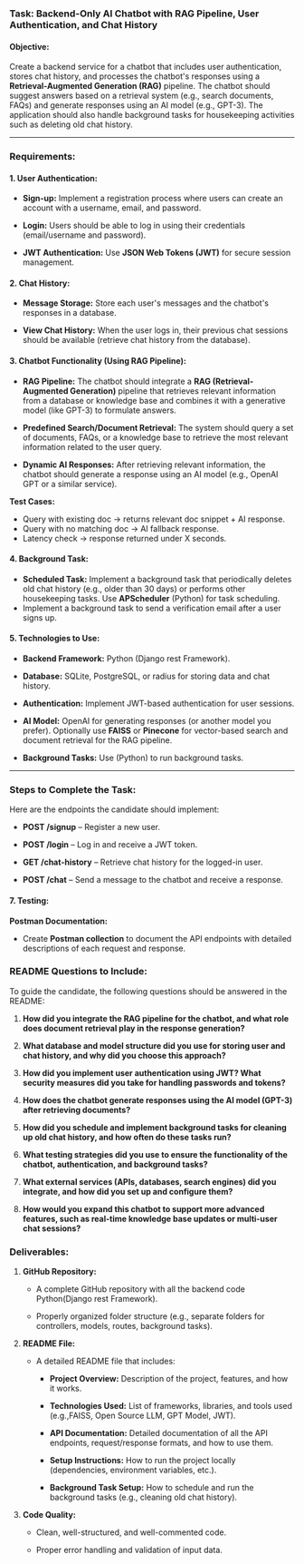 ### **Task: Backend-Only AI Chatbot with RAG Pipeline, User Authentication, and Chat History**

#### **Objective:**

Create a backend service for a chatbot that includes user authentication, stores chat history, and processes the chatbot's responses using a **Retrieval-Augmented Generation (RAG)** pipeline. The chatbot should suggest answers based on a retrieval system (e.g., search documents, FAQs) and generate responses using an AI model (e.g., GPT-3). The application should also handle background tasks for housekeeping activities such as deleting old chat history.

---

### **Requirements:**

#### **1\. User Authentication:**

* **Sign-up:** Implement a registration process where users can create an account with a username, email, and password.

* **Login:** Users should be able to log in using their credentials (email/username and password).

* **JWT Authentication:** Use **JSON Web Tokens (JWT)** for secure session management.

#### **2\. Chat History:**

* **Message Storage:** Store each user's messages and the chatbot's responses in a database.

* **View Chat History:** When the user logs in, their previous chat sessions should be available (retrieve chat history from the database).

#### **3\. Chatbot Functionality (Using RAG Pipeline):**

* **RAG Pipeline:** The chatbot should integrate a **RAG (Retrieval-Augmented Generation)** pipeline that retrieves relevant information from a database or knowledge base and combines it with a generative model (like GPT-3) to formulate answers.

* **Predefined Search/Document Retrieval:** The system should query a set of documents, FAQs, or a knowledge base to retrieve the most relevant information related to the user query.

* **Dynamic AI Responses:** After retrieving relevant information, the chatbot should generate a response using an AI model (e.g., OpenAI GPT or a similar service).


**Test Cases:**

* Query with existing doc → returns relevant doc snippet \+ AI response.  
* Query with no matching doc → AI fallback response.  
* Latency check → response returned under X seconds.


#### **4\. Background Task:**

* **Scheduled Task:** Implement a background task that periodically deletes old chat history (e.g., older than 30 days) or performs other housekeeping tasks. Use **APScheduler** (Python) for task scheduling.  
* Implement a background task to send a verification email after a user signs up.

#### **5\. Technologies to Use:**

* **Backend Framework:** Python (Django rest Framework).

* **Database:** SQLite, PostgreSQL, or radius for storing data and chat history.

* **Authentication:** Implement JWT-based authentication for user sessions.

* **AI Model:** OpenAI for generating responses (or another model you prefer). Optionally use **FAISS** or **Pinecone** for vector-based search and document retrieval for the RAG pipeline.

* **Background Tasks:** Use (Python) to run background tasks.

---

### **Steps to Complete the Task:**

Here are the endpoints the candidate should implement:

* **POST /signup** – Register a new user.

* **POST /login** – Log in and receive a JWT token.

* **GET /chat-history** – Retrieve chat history for the logged-in user.

* **POST /chat** – Send a message to the chatbot and receive a response.

  


#### **7\. Testing:**

**Postman Documentation:**

* Create **Postman collection** to document the API endpoints with detailed descriptions of each request and response.

### **README Questions to Include:**

To guide the candidate, the following questions should be answered in the README:

1. **How did you integrate the RAG pipeline for the chatbot, and what role does document retrieval play in the response generation?**

2. **What database and model structure did you use for storing user and chat history, and why did you choose this approach?**

3. **How did you implement user authentication using JWT? What security measures did you take for handling passwords and tokens?**

4. **How does the chatbot generate responses using the AI model (GPT-3) after retrieving documents?**

5. **How did you schedule and implement background tasks for cleaning up old chat history, and how often do these tasks run?**

6. **What testing strategies did you use to ensure the functionality of the chatbot, authentication, and background tasks?**

7. **What external services (APIs, databases, search engines) did you integrate, and how did you set up and configure them?**

8. **How would you expand this chatbot to support more advanced features, such as real-time knowledge base updates or multi-user chat sessions?**

### **Deliverables:**

1. **GitHub Repository:**

   * A complete GitHub repository with all the backend code Python(Django rest Framework).

   * Properly organized folder structure (e.g., separate folders for controllers, models, routes, background tasks).

2. **README File:**

   * A detailed README file that includes:

     * **Project Overview:** Description of the project, features, and how it works.

     * **Technologies Used:** List of frameworks, libraries, and tools used (e.g.,FAISS, Open Source LLM, GPT Model,  JWT).

     * **API Documentation:** Detailed documentation of all the API endpoints, request/response formats, and how to use them.

     * **Setup Instructions:** How to run the project locally (dependencies, environment variables, etc.).

     * **Background Task Setup:** How to schedule and run the background tasks (e.g., cleaning old chat history).

         
3. **Code Quality:**

   * Clean, well-structured, and well-commented code.

   * Proper error handling and validation of input data.

